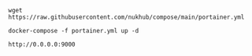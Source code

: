 ```
wget https://raw.githubusercontent.com/nukhub/compose/main/portainer.yml
```
```
docker-compose -f portainer.yml up -d
```
```
http://0.0.0.0:9000
```
